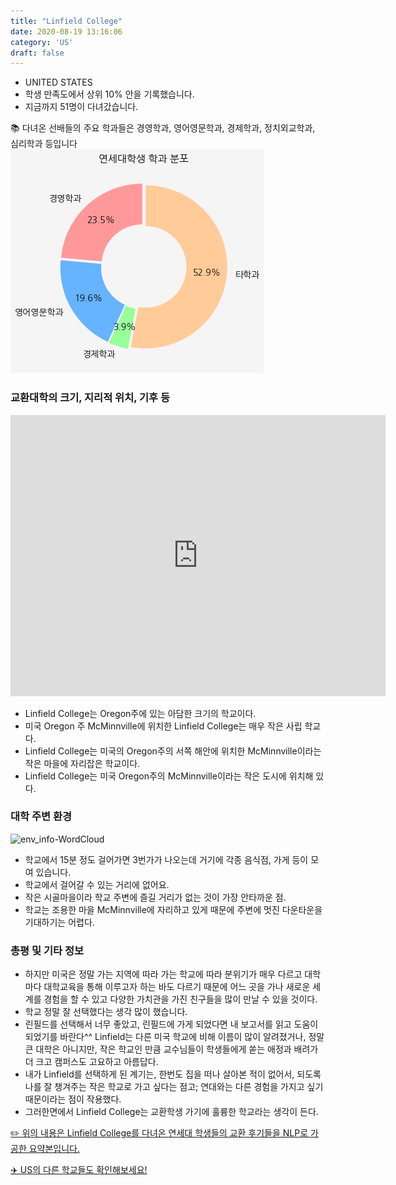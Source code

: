 ```yaml
---
title: "Linfield College"
date: 2020-08-19 13:16:06
category: 'US'
draft: false
---
```



* UNITED STATES
* 학생 만족도에서 상위 10% 안을 기록했습니다.
* 지금까지 51명이 다녀갔습니다. 

📚 다녀온 선배들의 주요 학과들은 경영학과, 영어영문학과, 경제학과, 정치외교학과, 심리학과 등입니다
![department-info](../plots/US000096.png)
### 교환대학의 크기, 지리적 위치, 기후 등
<iframe
width="600"
height="450"
frameborder="0" style="border:0"
src="https://www.google.com/maps/embed/v1/place?key=AIzaSyC9e1AME-pVmWC4hBpFdu5S4dKzyepa3HQ&q=Linfield+College&center=45.2006802,-123.1993365&zoom=14" allowfullscreen>
</iframe>

* Linfield College는 Oregon주에 있는 아담한 크기의 학교이다.
* 미국 Oregon 주 McMinnville에 위치한 Linfield College는 매우 작은 사립 학교다.
* Linfield College는 미국의 Oregon주의 서쪽 해안에 위치한 McMinnville이라는 작은 마을에 자리잡은 학교이다.
* Linfield College는 미국 Oregon주의 McMinnville이라는 작은 도시에 위치해 있다.


### 대학 주변 환경

![env_info-WordCloud](../univ_wordclouds_okt/env_info/US000096_env_info_okt.png)

* 학교에서 15분 정도 걸어가면 3번가가 나오는데 거기에 각종 음식점, 가게 등이 모여 있습니다.
* 학교에서 걸어갈 수 있는 거리에 없어요.
* 작은 시골마을이라 학교 주변에 즐길 거리가 없는 것이 가장 안타까운 점.
* 학교는 조용한 마을 McMinnville에 자리하고 있게 때문에 주변에 멋진 다운타운을 기대하기는 어렵다.


### 총평 및 기타 정보 
* 하지만 미국은 정말 가는 지역에 따라 가는 학교에 따라 분위기가 매우 다르고 대학마다 대학교육을 통해 이루고자 하는 바도 다르기 때문에 어느 곳을 가나 새로운 세계를 경험을 할 수 있고 다양한 가치관을 가진 친구들을 많이 만날 수 있을 것이다.
* 학교 정말 잘 선택했다는 생각 많이 했습니다.
* 린필드를 선택해서 너무 좋았고, 린필드에 가게 되었다면 내 보고서를 읽고 도움이 되었기를 바란다^^ Linfield는 다른 미국 학교에 비해 이름이 많이 알려졌거나, 정말 큰 대학은 아니지만, 작은 학교인 만큼 교수님들이 학생들에게 쏟는 애정과 배려가 더 크고 캠퍼스도 고요하고 아름답다.
* 내가 Linfield를 선택하게 된 계기는, 한번도 집을 떠나 살아본 적이 없어서, 되도록 나를 잘 챙겨주는 작은 학교로 가고 싶다는 점고; 연대와는 다른 경험을 가지고 싶기 때문이라는 점이 작용했다.
* 그러한면에서 Linfield College는 교환학생 가기에 훌륭한 학교라는 생각이 든다.


[✏️ 위의 내용은 Linfield College를 다녀온 연세대 학생들의 교환 후기들을 NLP로 가공한 요약본입니다.](http://oia.yonsei.ac.kr/partner/expReport.asp?ucode=US000096&bgbn=A)

[✈️ US의 다른 학교들도 확인해보세요!](https://yonsei-exchange.netlify.app/?category=US)
